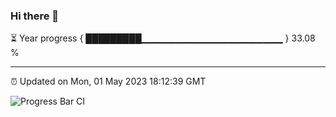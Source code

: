 ### Hi there 👋

⏳ Year progress { █████████▁▁▁▁▁▁▁▁▁▁▁▁▁▁▁▁▁▁▁▁▁ } 33.08 %

---

⏰ Updated on Mon, 01 May 2023 18:12:39 GMT

![Progress Bar CI](https://github.com/liununu/liununu/workflows/Progress%20Bar%20CI/badge.svg)
